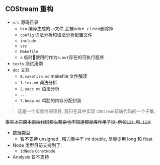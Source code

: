 ## COStream 重构

- `src` 源码目录
    - `bin` 编译生成的`.o`文件,会被<kbd>make clean</kbd>删除掉
    - `config` 词法分析和语法分析配置文件
    - `include` 
    - `src`
    - `Makefile`
    - `a` 临时使用的作为`a.out`存在的可执行程序
- `tests` 测试用例
- `doc` 文档
    - `0.makefile.md` makefile 文件解读
    - `1.lex.md` 词法分析
    - `2.yacc.md` 语法分析
    - `...`
    - `7.heap.md` 鸡肋的内存分配封装
    
> 这是一个实验性的项目, 我只在其中实现 `COStream`前端代码的一个子集,

~~事实上它原本前端代码那么繁杂也不知道都发挥作用了没, 例如`123.`和`.123F`~~
- 数据类型
    - 暂不支持 unsigned , 精力集中于 int double, 尽量少用 long 和 float
- Node 类型目前支持到了:
    - `IdNode` `ConstNode`
- Analysis 暂不支持
